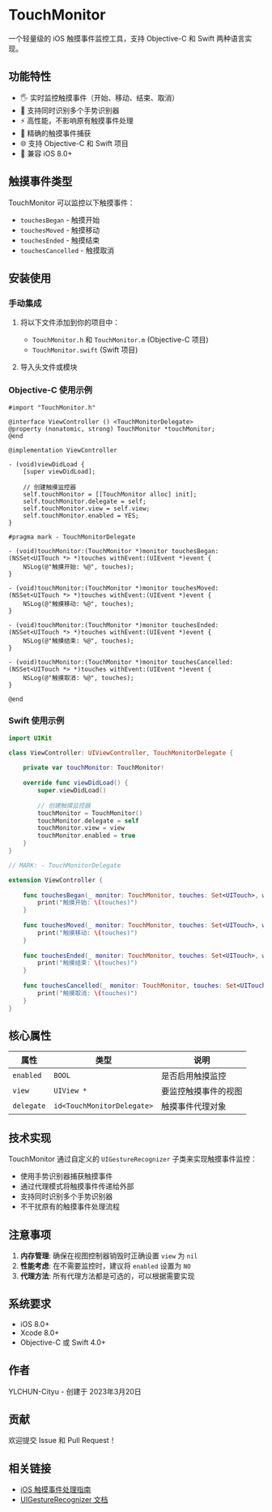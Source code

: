 # TouchMonitor

一个轻量级的 iOS 触摸事件监控工具，支持 Objective-C 和 Swift 两种语言实现。

## 功能特性

- 🖐️ 实时监控触摸事件（开始、移动、结束、取消）
- 🔄 支持同时识别多个手势识别器
- ⚡ 高性能，不影响原有触摸事件处理
- 🎯 精确的触摸事件捕获
- 🌐 支持 Objective-C 和 Swift 项目
- 📱 兼容 iOS 8.0+

## 触摸事件类型

TouchMonitor 可以监控以下触摸事件：

- `touchesBegan` - 触摸开始
- `touchesMoved` - 触摸移动
- `touchesEnded` - 触摸结束
- `touchesCancelled` - 触摸取消

## 安装使用

### 手动集成

1. 将以下文件添加到你的项目中：
   - `TouchMonitor.h` 和 `TouchMonitor.m` (Objective-C 项目)
   - `TouchMonitor.swift` (Swift 项目)

2. 导入头文件或模块

### Objective-C 使用示例

```objc
#import "TouchMonitor.h"

@interface ViewController () <TouchMonitorDelegate>
@property (nonatomic, strong) TouchMonitor *touchMonitor;
@end

@implementation ViewController

- (void)viewDidLoad {
    [super viewDidLoad];
    
    // 创建触摸监控器
    self.touchMonitor = [[TouchMonitor alloc] init];
    self.touchMonitor.delegate = self;
    self.touchMonitor.view = self.view;
    self.touchMonitor.enabled = YES;
}

#pragma mark - TouchMonitorDelegate

- (void)touchMonitor:(TouchMonitor *)monitor touchesBegan:(NSSet<UITouch *> *)touches withEvent:(UIEvent *)event {
    NSLog(@"触摸开始: %@", touches);
}

- (void)touchMonitor:(TouchMonitor *)monitor touchesMoved:(NSSet<UITouch *> *)touches withEvent:(UIEvent *)event {
    NSLog(@"触摸移动: %@", touches);
}

- (void)touchMonitor:(TouchMonitor *)monitor touchesEnded:(NSSet<UITouch *> *)touches withEvent:(UIEvent *)event {
    NSLog(@"触摸结束: %@", touches);
}

- (void)touchMonitor:(TouchMonitor *)monitor touchesCancelled:(NSSet<UITouch *> *)touches withEvent:(UIEvent *)event {
    NSLog(@"触摸取消: %@", touches);
}

@end
```

### Swift 使用示例

```swift
import UIKit

class ViewController: UIViewController, TouchMonitorDelegate {
    
    private var touchMonitor: TouchMonitor!
    
    override func viewDidLoad() {
        super.viewDidLoad()
        
        // 创建触摸监控器
        touchMonitor = TouchMonitor()
        touchMonitor.delegate = self
        touchMonitor.view = view
        touchMonitor.enabled = true
    }
}

// MARK: - TouchMonitorDelegate

extension ViewController {
    
    func touchesBegan(_ monitor: TouchMonitor, touches: Set<UITouch>, with event: UIEvent?) {
        print("触摸开始: \(touches)")
    }
    
    func touchesMoved(_ monitor: TouchMonitor, touches: Set<UITouch>, with event: UIEvent?) {
        print("触摸移动: \(touches)")
    }
    
    func touchesEnded(_ monitor: TouchMonitor, touches: Set<UITouch>, with event: UIEvent?) {
        print("触摸结束: \(touches)")
    }
    
    func touchesCancelled(_ monitor: TouchMonitor, touches: Set<UITouch>, with event: UIEvent?) {
        print("触摸取消: \(touches)")
    }
}
```

## 核心属性

| 属性 | 类型 | 说明 |
|------|------|------|
| `enabled` | `BOOL` | 是否启用触摸监控 |
| `view` | `UIView *` | 要监控触摸事件的视图 |
| `delegate` | `id<TouchMonitorDelegate>` | 触摸事件代理对象 |

## 技术实现

TouchMonitor 通过自定义的 `UIGestureRecognizer` 子类来实现触摸事件监控：

- 使用手势识别器捕获触摸事件
- 通过代理模式将触摸事件传递给外部
- 支持同时识别多个手势识别器
- 不干扰原有的触摸事件处理流程

## 注意事项

1. **内存管理**: 确保在视图控制器销毁时正确设置 `view` 为 `nil`
2. **性能考虑**: 在不需要监控时，建议将 `enabled` 设置为 `NO`
3. **代理方法**: 所有代理方法都是可选的，可以根据需要实现

## 系统要求

- iOS 8.0+
- Xcode 8.0+
- Objective-C 或 Swift 4.0+

## 作者

YLCHUN-Cityu - 创建于 2023年3月20日

## 贡献

欢迎提交 Issue 和 Pull Request！

## 相关链接

- [iOS 触摸事件处理指南](https://developer.apple.com/documentation/uikit/touches_presses_and_gestures)
- [UIGestureRecognizer 文档](https://developer.apple.com/documentation/uikit/uigesturerecognizer)
